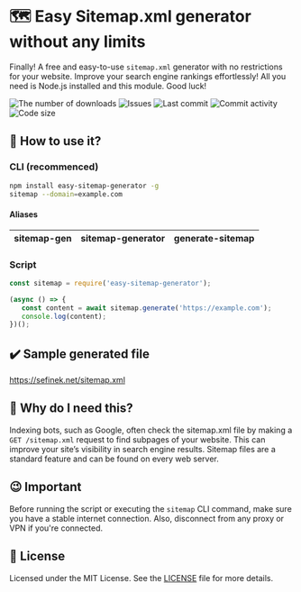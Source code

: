 # 🗺️ Easy Sitemap.xml generator without any limits
Finally! A free and easy-to-use `sitemap.xml` generator with no restrictions for your website.
Improve your search engine rankings effortlessly! All you need is Node.js installed and this module. Good luck!

<a href="https://www.npmjs.com/package/easy-sitemap-generator" target="_blank" title="easy-sitemap-generator - npm" style="text-decoration:none">
    <img src="https://img.shields.io/npm/dt/easy-sitemap-generator.svg?maxAge=3600" alt="The number of downloads">
    <img src="https://img.shields.io/github/issues/sefinek24/easy-sitemap-generator" alt="Issues">
    <img src="https://img.shields.io/github/last-commit/sefinek24/easy-sitemap-generator" alt="Last commit">
    <img src="https://img.shields.io/github/commit-activity/w/sefinek24/easy-sitemap-generator" alt="Commit activity">
    <img src="https://img.shields.io/github/languages/code-size/sefinek24/easy-sitemap-generator" alt="Code size">
</a>

## 🤔 How to use it?
### CLI (recommenced)
```bash
npm install easy-sitemap-generator -g
sitemap --domain=example.com
```
#### Aliases
| sitemap-gen | sitemap-generator | generate-sitemap |
|-------------|-------------------|------------------|

### Script
```js
const sitemap = require('easy-sitemap-generator');

(async () => {
   const content = await sitemap.generate('https://example.com');
   console.log(content);
})();
```

## ✔️ Sample generated file
https://sefinek.net/sitemap.xml

## 👀 Why do I need this?
Indexing bots, such as Google, often check the sitemap.xml file by making a `GET /sitemap.xml` request to find subpages of your website.
This can improve your site’s visibility in search engine results. Sitemap files are a standard feature and can be found on every web server.

## 😉 Important
Before running the script or executing the `sitemap` CLI command, make sure you have a stable internet connection. Also, disconnect from any proxy or VPN if you're connected.

## 📘 License
Licensed under the MIT License. See the [LICENSE](LICENSE) file for more details.